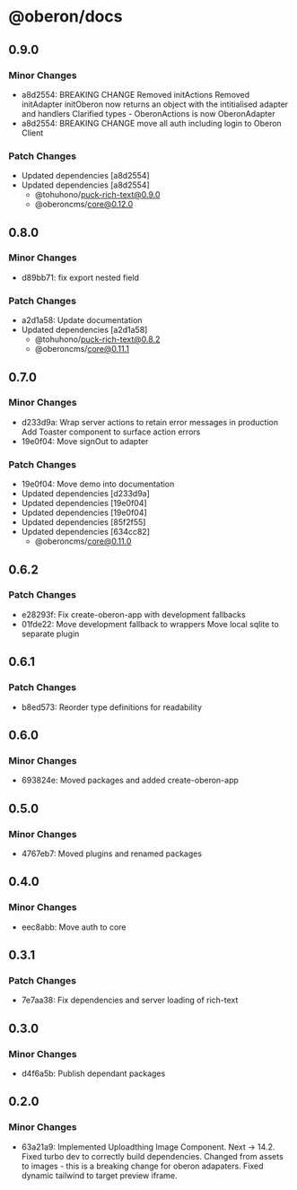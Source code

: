 # @oberon/docs

## 0.9.0

### Minor Changes

- a8d2554: BREAKING CHANGE Removed initActions Removed initAdapter initOberon
  now returns an object with the intitialised adapter and handlers Clarified
  types - OberonActions is now OberonAdapter
- a8d2554: BREAKING CHANGE move all auth including login to Oberon Client

### Patch Changes

- Updated dependencies [a8d2554]
- Updated dependencies [a8d2554]
  - @tohuhono/puck-rich-text@0.9.0
  - @oberoncms/core@0.12.0

## 0.8.0

### Minor Changes

- d89bb71: fix export nested field

### Patch Changes

- a2d1a58: Update documentation
- Updated dependencies [a2d1a58]
  - @tohuhono/puck-rich-text@0.8.2
  - @oberoncms/core@0.11.1

## 0.7.0

### Minor Changes

- d233d9a: Wrap server actions to retain error messages in production Add
  Toaster component to surface action errors
- 19e0f04: Move signOut to adapter

### Patch Changes

- 19e0f04: Move demo into documentation
- Updated dependencies [d233d9a]
- Updated dependencies [19e0f04]
- Updated dependencies [19e0f04]
- Updated dependencies [85f2f55]
- Updated dependencies [634cc82]
  - @oberoncms/core@0.11.0

## 0.6.2

### Patch Changes

- e28293f: Fix create-oberon-app with development fallbacks
- 01fde22: Move development fallback to wrappers Move local sqlite to separate
  plugin

## 0.6.1

### Patch Changes

- b8ed573: Reorder type definitions for readability

## 0.6.0

### Minor Changes

- 693824e: Moved packages and added create-oberon-app

## 0.5.0

### Minor Changes

- 4767eb7: Moved plugins and renamed packages

## 0.4.0

### Minor Changes

- eec8abb: Move auth to core

## 0.3.1

### Patch Changes

- 7e7aa38: Fix dependencies and server loading of rich-text

## 0.3.0

### Minor Changes

- d4f6a5b: Publish dependant packages

## 0.2.0

### Minor Changes

- 63a21a9: Implemented Uploadthing Image Component. Next -> 14.2. Fixed turbo
  dev to correctly build dependencies. Changed from assets to images - this is a
  breaking change for oberon adapaters. Fixed dynamic tailwind to target preview
  iframe.

